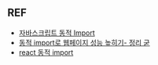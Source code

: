 ## REF

- [자바스크립트 동적 Import](https://ko.javascript.info/modules-dynamic-imports)
- [동적 import로 웹페이지 성능 높히기- 정리 굳](https://medium.com/@pks2974/dynamic-import-%EB%A1%9C%EC%9B%B9%ED%8E%98%EC%9D%B4%EC%A7%80-%EC%84%B1%EB%8A%A5-%EC%98%AC%EB%A6%AC%EA%B8%B0-caf62cc8c375)
- [react 동적 import](https://velog.io/@kwonh/React-%EB%8F%99%EC%A0%81%EC%9E%84%ED%8F%AC%ED%8A%B8%EB%A5%BC-%EC%9D%B4%EC%9A%A9%ED%95%B4%EC%84%9C-%EA%B0%84%EB%8B%A8%ED%95%9C-TodoList%EB%A7%8C%EB%93%A4%EC%96%B4%EB%B3%B4%EA%B8%B0)
